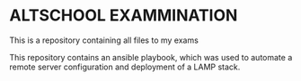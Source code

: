 <h1>ALTSCHOOL EXAMMINATION</h1>

<P> This is a repository containing all files to my exams </p>
<p> This repository contains an ansible playbook, which was used to automate a remote server configuration and deployment of a LAMP stack. </p>

